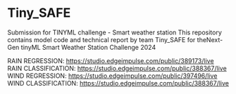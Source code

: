 # Tiny_SAFE
Submission for TINYML challenge - Smart weather station
This repository contains model code and technical report by team Tiny_SAFE for theNext-Gen tinyML Smart Weather Station Challenge 2024

RAIN REGRESSION: https://studio.edgeimpulse.com/public/389173/live
RAIN CLASSIFICATION: https://studio.edgeimpulse.com/public/388367/live
WIND REGRESSION: https://studio.edgeimpulse.com/public/397496/live
WIND CLASSIFICATION: https://studio.edgeimpulse.com/public/388367/live
